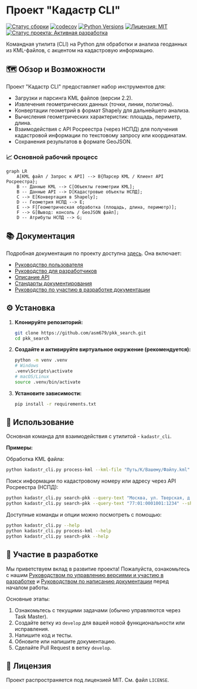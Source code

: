 # Проект "Кадастр CLI"

[![Статус сборки](https://github.com/asm679/pkk_search/actions/workflows/python-app.yml/badge.svg)](https://github.com/asm679/pkk_search/actions/workflows/python-app.yml) [![codecov](https://codecov.io/gh/asm679/pkk_search/graph/badge.svg?token=K7DPVHQTWR)](https://codecov.io/gh/asm679/pkk_search) [![Python Versions](https://img.shields.io/badge/python-3.9%20%7C%203.10%20%7C%203.11%20%7C%203.12-blue)](https://www.python.org) [![Лицензия: MIT](https://img.shields.io/badge/License-MIT-yellow.svg)](https://opensource.org/licenses/MIT) [![Статус проекта: Активная разработка](https://img.shields.io/badge/status-active-green.svg)](https://github.com/asm679/pkk_search/pulse)

Командная утилита (CLI) на Python для обработки и анализа геоданных из KML-файлов, с акцентом на кадастровую информацию.

## 🗺️ Обзор и Возможности

Проект "Кадастр CLI" предоставляет набор инструментов для:
- Загрузки и парсинга KML файлов (версии 2.2).
- Извлечения геометрических данных (точки, линии, полигоны).
- Конвертации геометрий в формат Shapely для дальнейшего анализа.
- Вычисления геометрических характеристик: площадь, периметр, длина.
- Взаимодействия с API Росреестра (через НСПД) для получения кадастровой информации по текстовому запросу или координатам.
- Сохранения результатов в формате GeoJSON.

### 📈 Основной рабочий процесс

```mermaid
graph LR
    A[KML файл / Запрос к API] --> B{Парсер KML / Клиент API Росреестра};
    B -- Данные KML --> C[Объекты геометрии KML];
    B -- Данные API --> D[Кадастровые объекты НСПД];
    C --> E[Конвертация в Shapely];
    D -- Геометрия НСПД --> E;
    E --> F[Геометрическая обработка (площадь, длина, периметр)];
    F --> G[Вывод: консоль / GeoJSON файл];
    D -- Атрибуты НСПД --> G;
```

## 📚 Документация

Подробная документация по проекту доступна [здесь](docs/index.md).
Она включает:
- [Руководство пользователя](docs/user_guide/introduction.md)
- [Руководство для разработчиков](docs/developer_guide/overview.md)
- [Описание API](docs/api/index.md)
- [Стандарты документирования](docs/DOCUMENTATION_STANDARDS.md)
- [Руководство по участию в разработке документации](docs/CONTRIBUTING_DOCS.md)

## ⚙️ Установка

1.  **Клонируйте репозиторий:**
    ```bash
    git clone https://github.com/asm679/pkk_search.git
    cd pkk_search
    ```

2.  **Создайте и активируйте виртуальное окружение (рекомендуется):**
    ```bash
    python -m venv .venv
    # Windows
    .venv\Scripts\activate
    # macOS/Linux
    source .venv/bin/activate
    ```

3.  **Установите зависимости:**
    ```bash
    pip install -r requirements.txt
    ```

## 🚀 Использование

Основная команда для взаимодействия с утилитой - `kadastr_cli`.

**Примеры:**

Обработка KML файла:
```bash
python kadastr_cli.py process-kml --kml-file "Путь/К/Вашему/Файлу.kml" --geojson-output "output.geojson"
```

Поиск информации по кадастровому номеру или адресу через API Росреестра (НСПД):
```bash
python kadastr_cli.py search-pkk --query-text "Москва, ул. Тверская, д. 1"
python kadastr_cli.py search-pkk --query-text "77:01:0001001:1234" --shapely-wkt
```

Доступные команды и опции можно посмотреть с помощью:
```bash
python kadastr_cli.py --help
python kadastr_cli.py process-kml --help
python kadastr_cli.py search-pkk --help
```

## 🤝 Участие в разработке

Мы приветствуем вклад в развитие проекта! Пожалуйста, ознакомьтесь с нашим [Руководством по управлению версиями и участию в разработке](VERSION_CONTROL.md) и [Руководством по написанию документации](docs/CONTRIBUTING_DOCS.md) перед началом работы.

Основные этапы:
1. Ознакомьтесь с текущими задачами (обычно управляются через Task Master).
2. Создайте ветку из `develop` для вашей новой функциональности или исправления.
3. Напишите код и тесты.
4. Обновите или напишите документацию.
5. Сделайте Pull Request в ветку `develop`.

## 📄 Лицензия

Проект распространяется под лицензией MIT. См. файл `LICENSE`. 